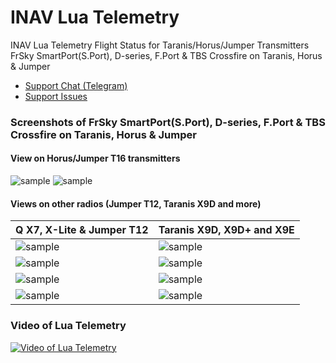 # INAV Lua Telemetry

INAV Lua Telemetry Flight Status for Taranis/Horus/Jumper Transmitters
FrSky SmartPort(S.Port), D-series, F.Port & TBS Crossfire on Taranis, Horus & Jumper<!--, Jumper & Nirvana -->

  - [Support Chat (Telegram)](https://t.me/luatelemetry)
  - [Support Issues](https://github.com/iNavFlight/LuaTelemetry/issues?q=is%3Aissue)

### Screenshots of FrSky SmartPort(S.Port), D-series, F.Port & TBS Crossfire on Taranis, Horus & Jumper

#### View on Horus/Jumper T16 transmitters
![sample](https://raw.githubusercontent.com/iNavFlight/LuaTelemetry/master/assets/iNavHorus.png "View on Horus/Jumper T16 transmitters")
![sample](https://raw.githubusercontent.com/iNavFlight/LuaTelemetry/master/assets/iNavNirvana.jpg "View on Nirvana NV14 transmitter")

#### Views on other radios (Jumper T12, Taranis X9D and more)

| Q X7, X-Lite & Jumper T12 | Taranis X9D, X9D+ and X9E |
|-|-|
| ![sample](https://raw.githubusercontent.com/iNavFlight/LuaTelemetry/master/assets/iNavQX7pilot.png "Pilot view on Q X7, X-Lite & Jumper T12")| ![sample](https://raw.githubusercontent.com/iNavFlight/LuaTelemetry/master/assets/iNavX9Dpilot.png "Pilot view on Taranis X9D, X9D+ and X9E") |
| ![sample](https://raw.githubusercontent.com/iNavFlight/LuaTelemetry/master/assets/iNavQX7radar.png "Radar view on Q X7, X-Lite & Jumper T12") | ![sample](https://raw.githubusercontent.com/iNavFlight/LuaTelemetry/master/assets/iNavX9Dradar.png "Radar view on Taranis X9D, X9D+ and X9E") |
| ![sample](https://raw.githubusercontent.com/iNavFlight/LuaTelemetry/master/assets/iNavQX7alt.png "Altitude graph view on Q X7, X-Lite & Jumper T12") | ![sample](https://raw.githubusercontent.com/iNavFlight/LuaTelemetry/master/assets/iNavX9Dalt.png "Altitude graph view on Taranis X9D, X9D+ and X9E") |
| ![sample](https://raw.githubusercontent.com/iNavFlight/LuaTelemetry/master/assets/iNavQX7.png "Classic view on Q X7, X-Lite & Jumper T12") | ![sample](https://raw.githubusercontent.com/iNavFlight/LuaTelemetry/master/assets/iNavX9D.png "Classic view on Taranis X9D, X9D+ and X9E") |


### Video of Lua Telemetry
[![](https://raw.githubusercontent.com/iNavFlight/LuaTelemetry/master/assets/iNavX9Dvideo.png "Video of Lua Telemetry")](https://www.youtube.com/watch?v=YaUgywuT1YM)

